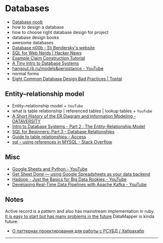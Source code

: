 # Databases
- [Database noob](noob.md)
- how to design a database
- how to choose right database design for project
- database design books 
- awesome databases
- [Database n00b - Eli Bendersky's website](https://eli.thegreenplace.net/2008/10/14/database-n00b)
- [SQL for Web Nerds | Hacker News](https://news.ycombinator.com/item?id=2159624)
- [Example Claim Construction Tutorial](http://philip.greenspun.com/software/claim-construction-tutorial/example/)
- [A Tiny Intro to Database Systems](http://blog.dancrisan.com/a-tiny-intro-to-database-systems)
- [hangout.rb.ru/models&persistance - YouTube](https://www.youtube.com/watch?v=QNnewJ-lzdc)
- normal forms
- [Eight Common Database Design Bad Practices | Toptal](https://www.toptal.com/database/database-design-bad-practices)

## Entity–relationship model
- Entity–relationship model + `YouTube`
- what is table relationship | referenced tables | lookup tables + `YouTube`
- [A Short History of the ER Diagram and Information Modeling - DATAVERSITY](http://www.dataversity.net/a-short-history-of-the-er-diagram-and-information-modeling/)
- [Intro to Database Systems - Part 2 : The Entity-Relationship Model](http://blog.dancrisan.com/intro-to-database-systems-part-2-the-entityrelationship-model)
- [SQL for Beginners: Part 3 - Database Relationships](https://code.tutsplus.com/articles/sql-for-beginners-part-3-database-relationships--net-8561)
- [Guide to table relationships - Access](https://support.office.com/en-us/article/Guide-to-table-relationships-30446197-4fbe-457b-b992-2f6fb812b58f)
- [sql - using references in MYSQL - Stack Overflow](https://stackoverflow.com/questions/3096838/using-references-in-mysql)

## Misc
- [Google Sheets and Python - YouTube](https://www.youtube.com/watch?v=vISRn5qFrkM)
- [Get Sheet Done — using Google Spreadsheets as your data backend](https://medium.freecodecamp.org/get-sheet-done-using-google-spreadsheets-as-your-data-backend-650ba23dc6d9)
- [Hadoop - Just the Basics for Big Data Rookies - YouTube](https://www.youtube.com/watch?v=xYnS9PQRXTg)
- [Developing Real-Time Data Pipelines with Apache Kafka - YouTube](https://www.youtube.com/watch?v=GRPLRONVDWY)

## Notes

Active record is a pattern and also has mainstream implementation in ruby. [It is easy to start but has many problems in the future](https://www.youtube.com/watch?v=QNnewJ-lzdc) DataMapper is kinda future.
- [О паттернах проектирования для работы с РСУБД / Хабрахабр](https://habrahabr.ru/post/339582/)

---
